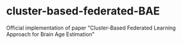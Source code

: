 # cluster-based-federated-BAE
Official implementation of paper "Cluster-Based Federated Learning Approach for Brain Age Estimation"
